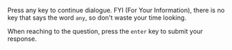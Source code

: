 Press any key to continue dialogue. FYI (For Your Information), there is no key that says the word `any`, so don't waste your time looking.

When reaching to the question, press the `enter` key to submit your response.
